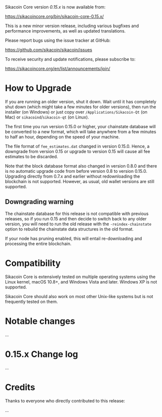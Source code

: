 Sikacoin Core version *0.15.x* is now available from:

  <https://sikacoincore.org/bin/sikacoin-core-0.15.x/>

This is a new minor version release, including various bugfixes and
performance improvements, as well as updated translations.

Please report bugs using the issue tracker at GitHub:

  <https://github.com/sikacoin/sikacoin/issues>

To receive security and update notifications, please subscribe to:

  <https://sikacoincore.org/en/list/announcements/join/>

How to Upgrade
==============

If you are running an older version, shut it down. Wait until it has completely
shut down (which might take a few minutes for older versions), then run the 
installer (on Windows) or just copy over `/Applications/Sikacoin-Qt` (on Mac)
or `sikacoind`/`sikacoin-qt` (on Linux).

The first time you run version 0.15.0 or higher, your chainstate database will
be converted to a new format, which will take anywhere from a few minutes to
half an hour, depending on the speed of your machine.

The file format of `fee_estimates.dat` changed in version 0.15.0. Hence, a
downgrade from version 0.15 or upgrade to version 0.15 will cause all fee
estimates to be discarded.

Note that the block database format also changed in version 0.8.0 and there is no
automatic upgrade code from before version 0.8 to version 0.15.0. Upgrading
directly from 0.7.x and earlier without redownloading the blockchain is not supported.
However, as usual, old wallet versions are still supported.

Downgrading warning
-------------------

The chainstate database for this release is not compatible with previous
releases, so if you run 0.15 and then decide to switch back to any
older version, you will need to run the old release with the `-reindex-chainstate`
option to rebuild the chainstate data structures in the old format.

If your node has pruning enabled, this will entail re-downloading and
processing the entire blockchain.

Compatibility
==============

Sikacoin Core is extensively tested on multiple operating systems using
the Linux kernel, macOS 10.8+, and Windows Vista and later. Windows XP is not supported.

Sikacoin Core should also work on most other Unix-like systems but is not
frequently tested on them.


Notable changes
===============

...

0.15.x Change log
=================

...

Credits
=======

Thanks to everyone who directly contributed to this release:

...
